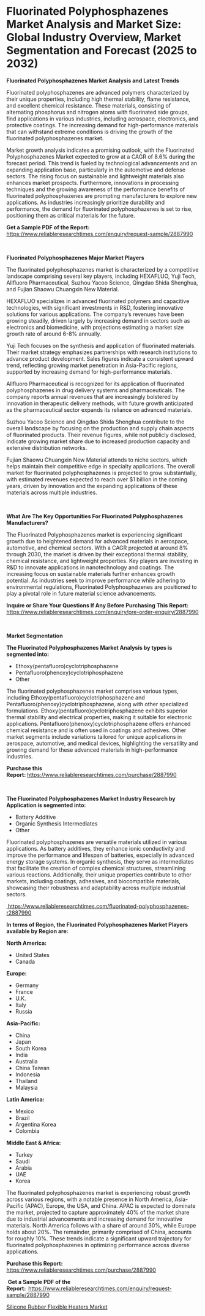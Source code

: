 <p><h1>Fluorinated Polyphosphazenes Market Analysis and Market Size: Global Industry Overview, Market Segmentation and Forecast (2025 to 2032)</h1></p><p><strong>Fluorinated Polyphosphazenes Market Analysis and Latest Trends</strong></p>
<p><p>Fluorinated polyphosphazenes are advanced polymers characterized by their unique properties, including high thermal stability, flame resistance, and excellent chemical resistance. These materials, consisting of alternating phosphorus and nitrogen atoms with fluorinated side groups, find applications in various industries, including aerospace, electronics, and protective coatings. The increasing demand for high-performance materials that can withstand extreme conditions is driving the growth of the fluorinated polyphosphazenes market.</p><p>Market growth analysis indicates a promising outlook, with the Fluorinated Polyphosphazenes Market expected to grow at a CAGR of 8.6% during the forecast period. This trend is fueled by technological advancements and an expanding application base, particularly in the automotive and defense sectors. The rising focus on sustainable and lightweight materials also enhances market prospects. Furthermore, innovations in processing techniques and the growing awareness of the performance benefits of fluorinated polyphosphazenes are prompting manufacturers to explore new applications. As industries increasingly prioritize durability and performance, the demand for fluorinated polyphosphazenes is set to rise, positioning them as critical materials for the future.</p></p>
<p><strong>Get a Sample PDF of the Report:&nbsp;</strong> <a href="https://www.reliableresearchtimes.com/enquiry/request-sample/2887990?utm_campaign=2464&utm_medium=2&utm_source=Github&utm_content=ia&utm_term=14032025&utm_id=fluorinated-polyphosphazenes">https://www.reliableresearchtimes.com/enquiry/request-sample/2887990</a></p>
<p>&nbsp;</p>
<p><strong>Fluorinated Polyphosphazenes Major Market Players</strong></p>
<p><p>The fluorinated polyphosphazenes market is characterized by a competitive landscape comprising several key players, including HEXAFLUO, Yuji Tech, Allfluoro Pharmaceutical, Suzhou Yacoo Science, Qingdao Shida Shenghua, and Fujian Shaowu Chuangxin New Material. </p><p>HEXAFLUO specializes in advanced fluorinated polymers and capacitive technologies, with significant investments in R&D, fostering innovative solutions for various applications. The company’s revenues have been growing steadily, driven largely by increasing demand in sectors such as electronics and biomedicine, with projections estimating a market size growth rate of around 6-8% annually.</p><p>Yuji Tech focuses on the synthesis and application of fluorinated materials. Their market strategy emphasizes partnerships with research institutions to advance product development. Sales figures indicate a consistent upward trend, reflecting growing market penetration in Asia-Pacific regions, supported by increasing demand for high-performance materials.</p><p>Allfluoro Pharmaceutical is recognized for its application of fluorinated polyphosphazenes in drug delivery systems and pharmaceuticals. The company reports annual revenues that are increasingly bolstered by innovation in therapeutic delivery methods, with future growth anticipated as the pharmaceutical sector expands its reliance on advanced materials.</p><p>Suzhou Yacoo Science and Qingdao Shida Shenghua contribute to the overall landscape by focusing on the production and supply chain aspects of fluorinated products. Their revenue figures, while not publicly disclosed, indicate growing market share due to increased production capacity and extensive distribution networks.</p><p>Fujian Shaowu Chuangxin New Material attends to niche sectors, which helps maintain their competitive edge in specialty applications. The overall market for fluorinated polyphosphazenes is projected to grow substantially, with estimated revenues expected to reach over $1 billion in the coming years, driven by innovation and the expanding applications of these materials across multiple industries.</p></p>
<p>&nbsp;</p>
<p><strong>What Are The Key Opportunities For Fluorinated Polyphosphazenes Manufacturers?</strong></p>
<p><p>The Fluorinated Polyphosphazenes market is experiencing significant growth due to heightened demand for advanced materials in aerospace, automotive, and chemical sectors. With a CAGR projected at around 8% through 2030, the market is driven by their exceptional thermal stability, chemical resistance, and lightweight properties. Key players are investing in R&D to innovate applications in nanotechnology and coatings. The increasing focus on sustainable materials further enhances growth potential. As industries seek to improve performance while adhering to environmental regulations, Fluorinated Polyphosphazenes are positioned to play a pivotal role in future material science advancements.</p></p>
<p><strong>Inquire or Share Your Questions If Any Before Purchasing This Report:</strong> <a href="https://www.reliableresearchtimes.com/enquiry/pre-order-enquiry/2887990?utm_campaign=2464&utm_medium=2&utm_source=Github&utm_content=ia&utm_term=14032025&utm_id=fluorinated-polyphosphazenes">https://www.reliableresearchtimes.com/enquiry/pre-order-enquiry/2887990</a></p>
<p>&nbsp;</p>
<p><strong>Market Segmentation</strong></p>
<p><strong>The Fluorinated Polyphosphazenes Market Analysis by types is segmented into:</strong></p>
<p><ul><li>Ethoxy(pentafluoro)cyclotriphosphazene</li><li>Pentafluoro(phenoxy)cyclotriphosphazene</li><li>Other</li></ul></p>
<p><p>The fluorinated polyphosphazenes market comprises various types, including Ethoxy(pentafluoro)cyclotriphosphazene and Pentafluoro(phenoxy)cyclotriphosphazene, along with other specialized formulations. Ethoxy(pentafluoro)cyclotriphosphazene exhibits superior thermal stability and electrical properties, making it suitable for electronic applications. Pentafluoro(phenoxy)cyclotriphosphazene offers enhanced chemical resistance and is often used in coatings and adhesives. Other market segments include variations tailored for unique applications in aerospace, automotive, and medical devices, highlighting the versatility and growing demand for these advanced materials in high-performance industries.</p></p>
<p><strong>Purchase this Report:&nbsp;</strong><a href="https://www.reliableresearchtimes.com/purchase/2887990?utm_campaign=2464&utm_medium=2&utm_source=Github&utm_content=ia&utm_term=14032025&utm_id=fluorinated-polyphosphazenes">https://www.reliableresearchtimes.com/purchase/2887990</a></p>
<p>&nbsp;</p>
<p><strong>The Fluorinated Polyphosphazenes Market Industry Research by Application is segmented into:</strong></p>
<p><ul><li>Battery Additive</li><li>Organic Synthesis Intermediates</li><li>Other</li></ul></p>
<p><p>Fluorinated polyphosphazenes are versatile materials utilized in various applications. As battery additives, they enhance ionic conductivity and improve the performance and lifespan of batteries, especially in advanced energy storage systems. In organic synthesis, they serve as intermediates that facilitate the creation of complex chemical structures, streamlining various reactions. Additionally, their unique properties contribute to other markets, including coatings, adhesives, and biocompatible materials, showcasing their robustness and adaptability across multiple industrial sectors.</p></p>
<p><a href="https://www.reliableresearchtimes.com/fluorinated-polyphosphazenes-r2887990?utm_campaign=2464&utm_medium=2&utm_source=Github&utm_content=ia&utm_term=14032025&utm_id=fluorinated-polyphosphazenes">&nbsp;https://www.reliableresearchtimes.com/fluorinated-polyphosphazenes-r2887990</a></p>
<p><strong>In terms of Region, the Fluorinated Polyphosphazenes Market Players available by Region are:</strong></p>
<p>
    <p> <strong> North America: </strong>
        <ul>
            <li>United States</li>
            <li>Canada</li>
        </ul>
        </p> 
    <p> <strong> Europe: </strong>
        <ul>
            <li>Germany</li>
            <li>France</li>
            <li>U.K.</li>
            <li>Italy</li>
            <li>Russia</li>
        </ul>
        </p> 
    <p> <strong> Asia-Pacific: </strong>
        <ul>
            <li>China</li>
            <li>Japan</li>
            <li>South Korea</li>
            <li>India</li>
            <li>Australia</li>
            <li>China Taiwan</li>
            <li>Indonesia</li>
            <li>Thailand</li>
            <li>Malaysia</li>
        </ul>
        </p> 
    <p> <strong> Latin America: </strong>
        <ul>
            <li>Mexico</li>
            <li>Brazil</li>
            <li>Argentina Korea</li>
            <li>Colombia</li>
        </ul>
        </p> 
    <p> <strong> Middle East & Africa: </strong>
        <ul>
            <li>Turkey</li>
            <li>Saudi</li>
            <li>Arabia</li>
            <li>UAE</li>
            <li>Korea</li>
        </ul>
    </p>
    </p>
<p><p>The fluorinated polyphosphazenes market is experiencing robust growth across various regions, with a notable presence in North America, Asia-Pacific (APAC), Europe, the USA, and China. APAC is expected to dominate the market, projected to capture approximately 40% of the market share due to industrial advancements and increasing demand for innovative materials. North America follows with a share of around 30%, while Europe holds about 20%. The remainder, primarily comprised of China, accounts for roughly 10%. These trends indicate a significant upward trajectory for fluorinated polyphosphazenes in optimizing performance across diverse applications.</p></p>
<p><strong>Purchase this Report: </strong><a href="https://www.reliableresearchtimes.com/purchase/2887990?utm_campaign=2464&utm_medium=2&utm_source=Github&utm_content=ia&utm_term=14032025&utm_id=fluorinated-polyphosphazenes">https://www.reliableresearchtimes.com/purchase/2887990</a></p>
<p>&nbsp;<strong>Get a Sample PDF of the Report:&nbsp;&nbsp;</strong><a href="https://www.reliableresearchtimes.com/enquiry/request-sample/2887990?utm_campaign=2464&utm_medium=2&utm_source=Github&utm_content=ia&utm_term=14032025&utm_id=fluorinated-polyphosphazenes">https://www.reliableresearchtimes.com/enquiry/request-sample/2887990</a></p>
<p><strong></strong></p>
<p><p><a href="https://github.com/ilonaenterline65/Market-Research-Report-List-1/blob/main/silicone-rubber-flexible-heaters-market.md?utm_campaign=2464&utm_medium=2&utm_source=Github&utm_content=ia&utm_term=14032025&utm_id=fluorinated-polyphosphazenes">Silicone Rubber Flexible Heaters Market</a></p></p>